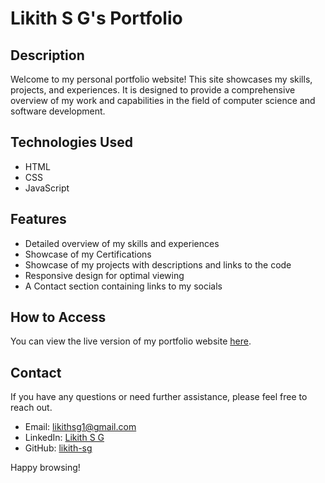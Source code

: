 # Likith S G's Portfolio

## Description

Welcome to my personal portfolio website! This site showcases my skills, projects, and experiences. It is designed to provide a comprehensive overview of my work and capabilities in the field of computer science and software development.

## Technologies Used

- HTML
- CSS
- JavaScript

## Features

- Detailed overview of my skills and experiences
- Showcase of my Certifications
- Showcase of my projects with descriptions and links to the code
- Responsive design for optimal viewing
- A Contact section containing links to my socials

## How to Access

You can view the live version of my portfolio website [here](https://likith-sg.github.io/Likith-Portfolio/).

## Contact

If you have any questions or need further assistance, please feel free to reach out.

- Email: [likithsg1@gmail.com](mailto:likithsg1@gmail.com)
- LinkedIn: [Likith S G](https://www.linkedin.com/in/likith-sg-profile/)
- GitHub: [likith-sg](https://github.com/likith-sg)

Happy browsing!
